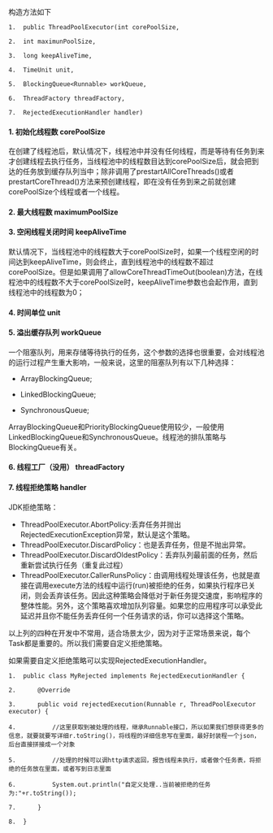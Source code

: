构造方法如下

```
1.  public ThreadPoolExecutor(int corePoolSize,   

2.  int maximunPoolSize,   

3.  long keepAliveTime,  

4.  TimeUnit unit,   

5.  BlockingQueue<Runnable> workQueue,   

6.  ThreadFactory threadFactory,  

7.  RejectedExecutionHandler handler) 
```



#### 1. 初始化线程数 **corePoolSize**

在创建了线程池后，默认情况下，线程池中并没有任何线程，而是等待有任务到来才创建线程去执行任务，当线程池中的线程数目达到corePoolSize后，就会把到达的任务放到缓存队列当中；除非调用了prestartAllCoreThreads()或者prestartCoreThread()方法来预创建线程，即在没有任务到来之前就创建corePoolSize个线程或者一个线程。



#### 2. 最大线程数 **maximumPoolSize**



#### 3. 空闲线程关闭时间 **keepAliveTime**

默认情况下，当线程池中的线程数大于corePoolSize时，如果一个线程空闲的时间达到keepAliveTime，则会终止，直到线程池中的线程数不超过corePoolSize。但是如果调用了allowCoreThreadTimeOut(boolean)方法，在线程池中的线程数不大于corePoolSize时，keepAliveTime参数也会起作用，直到线程池中的线程数为0；



#### 4. 时间单位 **unit**



#### 5. 溢出缓存队列 workQueue

一个阻塞队列，用来存储等待执行的任务，这个参数的选择也很重要，会对线程池的运行过程产生重大影响，一般来说，这里的阻塞队列有以下几种选择：

- ArrayBlockingQueue;  

- LinkedBlockingQueue;  

- SynchronousQueue;  

ArrayBlockingQueue和PriorityBlockingQueue使用较少，一般使用LinkedBlockingQueue和SynchronousQueue。线程池的排队策略与BlockingQueue有关。



#### 6. 线程工厂（没用） threadFactory



#### 7. 线程拒绝策略 handler

JDK拒绝策略：

- ThreadPoolExecutor.AbortPolicy:丢弃任务并抛出RejectedExecutionException异常，默认是这个策略。
- ThreadPoolExecutor.DiscardPolicy：也是丢弃任务，但是不抛出异常。  
- ThreadPoolExecutor.DiscardOldestPolicy：丢弃队列最前面的任务，然后重新尝试执行任务（重复此过程） 
- ThreadPoolExecutor.CallerRunsPolicy：由调用线程处理该任务，也就是直接在调用execute方法的线程中运行(run)被拒绝的任务，如果执行程序已关闭，则会丢弃该任务。因此这种策略会降低对于新任务提交速度，影响程序的整体性能。另外，这个策略喜欢增加队列容量。如果您的应用程序可以承受此延迟并且你不能任务丢弃任何一个任务请求的话，你可以选择这个策略。



以上列的四种在开发中不常用，适合场景太少，因为对于正常场景来说，每个Task都是重要的。所以我们需要自定义拒绝策略。



如果需要自定义拒绝策略可以实现RejectedExecutionHandler。

```
1.  public class MyRejected implements RejectedExecutionHandler {  

2.      @Override  

3.      public void rejectedExecution(Runnable r, ThreadPoolExecutor executor) {  

4.          //这里获取到被处理的线程，继承Runnable接口，所以如果我们想获得更多的信息，就要就要写详细r.toString()，将线程的详细信息写在里面，最好封装程一个json，后台直接拼接成一个对象  

5.          //处理的时候可以调http请求返回，报告线程未执行，或者做个任务表，将拒绝的任务放在里面，或者写到日志里面  

6.          System.out.println("自定义处理..当前被拒绝的任务为:"+r.toString());  

7.      }  

8.  }  
```